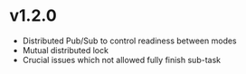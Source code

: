 # v1.2.0
* Distributed Pub/Sub to control readiness between modes
* Mutual distributed lock
* Crucial issues which not allowed fully finish sub-task